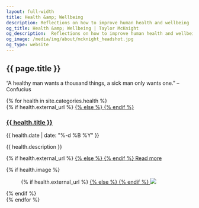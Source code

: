 ```yaml
---
layout: full-width
title: Health &amp; Wellbeing
description: Reflections on how to improve human health and wellbeing
og_title: Health &amp; Wellbeing | Taylor McKnight
og_description:  Reflections on how to improve human health and wellbeing
og_image: /media/img/about/mcknight_headshot.jpg
og_type: website
---
```

<section class="grid page-header">
	<div class="full-width">
		<h1>{{ page.title }}</h1>
		<p>&ldquo;A healthy man wants a thousand things, a sick man only wants one.&rdquo; – Confucius</p>
	</div>
</section>
<section class="stripe-section-2">
	<section class="grid-wrapper feed">
		{% for health in site.categories.health %}
		<article>
			<figcaption>
				{% if health.external_url %}
				<a href="{{ health.external_url }}">
				{% else %}
				<a href="{{ health.url }}">
				{% endif %}
				<h3>
					{{ health.title }}
				</h3>
				</a>
				<p class="label">{{ health.date | date: "%-d %B %Y" }}</p>
				<p class="description">{{ health.description }}</p>
				<p>
				{% if health.external_url %}
				<a href="{{ health.external_url }}">
				{% else %}
				<a href="{{ health.url }}">
				{% endif %}
				Read more
				</a>
				</p>
			</figcaption>
			{% if health.image %}
			<figure>
				{% if health.external_url %}
				<a href="{{ health.external_url }}">
				{% else %}
				<a href="{{ health.url }}">
				{% endif %}
				<img src="{{ health.image }}" />
				</a>
			</figure>
			{% endif %}
		</article>
		{% endfor %}
	</section>
</section>
